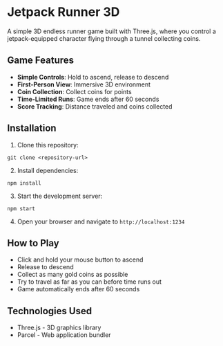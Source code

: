 # Jetpack Runner 3D

A simple 3D endless runner game built with Three.js, where you control a jetpack-equipped character flying through a tunnel collecting coins.

## Game Features

- **Simple Controls**: Hold to ascend, release to descend
- **First-Person View**: Immersive 3D environment
- **Coin Collection**: Collect coins for points
- **Time-Limited Runs**: Game ends after 60 seconds
- **Score Tracking**: Distance traveled and coins collected

## Installation

1. Clone this repository:

```
git clone <repository-url>
```

2. Install dependencies:

```
npm install
```

3. Start the development server:

```
npm start
```

4. Open your browser and navigate to `http://localhost:1234`

## How to Play

- Click and hold your mouse button to ascend
- Release to descend
- Collect as many gold coins as possible
- Try to travel as far as you can before time runs out
- Game automatically ends after 60 seconds

## Technologies Used

- Three.js - 3D graphics library
- Parcel - Web application bundler
